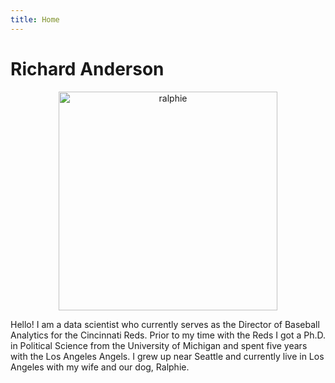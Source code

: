 ```yaml
---
title: Home
---
```

# Richard Anderson

<center>
<img src="images/ralphie.jpg" alt="ralphie" width="350"/>
</center>

Hello! I am a data scientist who currently serves as the Director of Baseball Analytics for the Cincinnati Reds. Prior to my time with the Reds I got a Ph.D. in Political Science from the University of Michigan and spent five years with the Los Angeles Angels. I grew up near Seattle and currently live in Los Angeles with my wife and our dog, Ralphie.